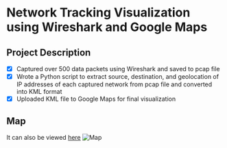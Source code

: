 # Network Tracking Visualization using Wireshark and Google Maps
## Project Description
- [x] Captured over 500 data packets using Wireshark and saved to pcap file
- [x] Wrote a Python script to extract source, destination, and geolocation of IP addresses of each captured network from pcap file and converted into KML format
- [x] Uploaded KML file to Google Maps for final visualization
## Map
It can also be viewed [here](https://www.google.com/maps/d/u/2/edit?mid=1-74LHC0yIsj6jOupktnkLB57i-V4fdU&ll=38.0983634768931%2C-64.07015000000001&z=4)
![Map](https://github.com/nilesh-domah/Nilesh-Cybersecurity-Portfolio/blob/main/Portfolio%20Projects/4.%20Network%20Tracking%20Visualization%20using%20Wireshark%20and%20Google%20Maps/Final%20Visualization.png)
